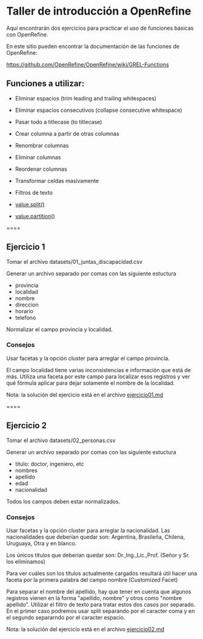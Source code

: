 # Taller de introducción a OpenRefine

Aquí encontrarán dos ejercicios para practicar el uso de funciones básicas con OpenRefine.

En este sitio pueden encontrar la documentación de las funciones de OpenRefine:

https://github.com/OpenRefine/OpenRefine/wiki/GREL-Functions

## Funciones a utilizar:

* Eliminar espacios (trim leading and trailing whitespaces)
* Eliminar espacios consecutivos (collapse consecutive whitespace)
* Pasar todo a titlecase (to titlecase)

* Crear columna a partir de otras columnas
* Renombrar columnas
* Eliminar columnas
* Reordenar columnas
* Transformar celdas masivamente
* Filtros de texto
* [value.split()](https://github.com/OpenRefine/OpenRefine/wiki/GREL-String-Functions#splits-sep)
* [value.partition()](https://github.com/OpenRefine/OpenRefine/wiki/GREL-String-Functions#partitionstring-s-string-or-regex-frag-optional-boolean-omitfragment)

====

## Ejercicio 1

Tomar el archivo datasets/01_juntas_discapacidad.csv

Generar un archivo separado por comas con las siguiente estuctura

* provincia
* localidad
* nombre
* direccion
* horario
* telefono

Normalizar el campo provincia y localidad.

### Consejos

Usar facetas y la opción cluster para arreglar el campo provincia.

El campo localidad tiene varias inconsistencias e información que está de más. Utiliza una faceta por este campo para localizar esos registros y ver qué fórmula aplicar para dejar solamente el nombre de la localidad.

Nota: la solución del ejercicio está en el archivo [ejercicio01.md](ejercicio01.md)

====


## Ejercicio 2

Tomar el archivo datasets/02_personas.csv

Generar un archivo separado por comas con las siguiente estuctura

* titulo: doctor, ingeniero, etc
* nombres
* apellido
* edad
* nacionalidad

Todos los campos deben estar normalizados.

### Consejos

Usar facetas y la opción cluster para arreglar la nacionalidad.
Las nacionalidades que deberían quedar son: Argentina, Brasileña, Chilena, Uruguaya, Otra y en blanco.

Los únicos títulos que deberían quedar son: Dr.,Ing.,Lic.,Prof. (Señor y Sr. los eliminamos)

Para ver cuáles son los títulos actualmente cargados resultará útil hacer una faceta por la primera palabra del campo nombre (Customized Facet)

Para separar el nombre del apellido, hay que tener en cuenta que algunos registros vienen en la forma "apellido, nombre" y otros como "nombre apellido". Utilizar el filtro de texto para tratar estos dos casos por separado. En el primer caso podremos usar split separando por el caracter coma y en el segundo separarndo por el caracter espacio.

Nota: la solución del ejercicio está en el archivo [ejercicio02.md](ejercicio02.md)
